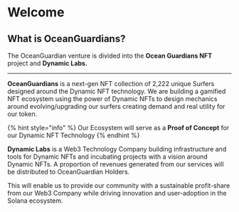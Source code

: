 # Welcome

## What is OceanGuardians?

The OceanGuardian venture is divided into the **Ocean Guardians NFT** project and **Dynamic Labs.**

***

**OceanGuardians** is a next-gen NFT collection of 2,222 unique Surfers designed around the Dynamic NFT technology. We are building a gamified NFT ecosystem using the power of Dynamic NFTs to design mechanics around evolving/upgrading our surfers creating demand and real utility for our token.

{% hint style="info" %}
Our Ecosystem will serve as a **Proof of Concept** for our Dynamic NFT Technology
{% endhint %}

**Dynamic Labs** is a Web3 Technology Company building infrastructure and tools for Dynamic NFTs and incubating projects with a vision around Dynamic NFTs. A proportion of revenues generated from our services will be distributed to OceanGuardian Holders.

This will enable us to provide our community with a sustainable profit-share from our Web3 Company while driving innovation and user-adoption in the Solana ecosystem.
